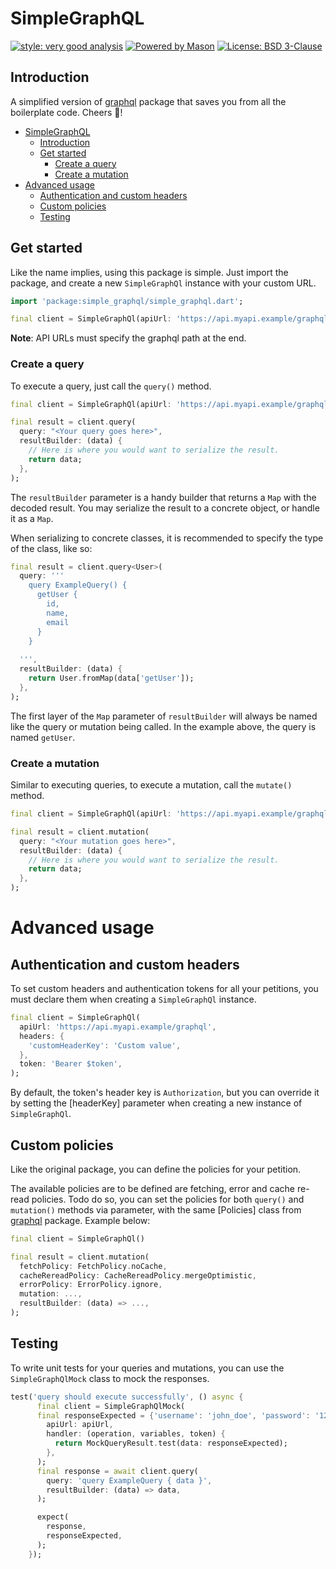 # SimpleGraphQL

[![style: very good analysis][very_good_analysis_badge]][very_good_analysis_link]
[![Powered by Mason](https://img.shields.io/endpoint?url=https%3A%2F%2Ftinyurl.com%2Fmason-badge)](https://github.com/felangel/mason)
[![License: BSD 3-Clause][license_badge]][license_link]

## Introduction

A simplified version of [graphql][graphql] package that saves you from all the boilerplate code. Cheers 🍻!

- [SimpleGraphQL](#simplegraphql)
  - [Introduction](#introduction)
  - [Get started](#get-started)
    - [Create a query](#create-a-query)
    - [Create a mutation](#create-a-mutation)
- [Advanced usage](#advanced-usage)
  - [Authentication and custom headers](#authentication-and-custom-headers)
  - [Custom policies](#custom-policies)
  - [Testing](#testing)




## Get started

Like the name implies, using this package is simple. Just import the package, and create a new `SimpleGraphQl` instance with your custom URL. 

```dart
import 'package:simple_graphql/simple_graphql.dart';

final client = SimpleGraphQl(apiUrl: 'https://api.myapi.example/graphql');
```

**Note**: API URLs must specify the graphql path at the end.

### Create a query

To execute a query, just call the `query()` method.

```dart
final client = SimpleGraphQl(apiUrl: 'https://api.myapi.example/graphql');

final result = client.query(
  query: "<Your query goes here>",
  resultBuilder: (data) {
    // Here is where you would want to serialize the result.
    return data;
  },
);
```

The `resultBuilder` parameter is a handy builder that returns a `Map` with the decoded result. You may serialize the result to a concrete object, or handle it as a `Map`.

When serializing to concrete classes, it is recommended to specify the type of the class, like so:

```dart
final result = client.query<User>(
  query: '''
    query ExampleQuery() {
      getUser {
        id,
        name,
        email
      }
    }
  
  ''',
  resultBuilder: (data) {
    return User.fromMap(data['getUser']);
  },
);
```

The first layer of the `Map` parameter of `resultBuilder` will always be named like the query or mutation being called. In the example above, the query is named `getUser`.

### Create a mutation 

Similar to executing queries, to execute a mutation, call the `mutate()` method.

```dart
final client = SimpleGraphQl(apiUrl: 'https://api.myapi.example/graphql');

final result = client.mutation(
  query: "<Your mutation goes here>",
  resultBuilder: (data) {
    // Here is where you would want to serialize the result.
    return data;
  },
);
```

# Advanced usage


## Authentication and custom headers

To set custom headers and authentication tokens for all your petitions, you must declare them when creating a `SimpleGraphQl` instance.

```dart
final client = SimpleGraphQl(
  apiUrl: 'https://api.myapi.example/graphql',
  headers: {
    'customHeaderKey': 'Custom value',
  },
  token: 'Bearer $token',
);
```

By default, the token's header key is `Authorization`, but you can override it by setting the [headerKey] parameter when creating a new instance of `SimpleGraphQl`.



## Custom policies

Like the original package, you can define the policies for your petition.

The available policies are to be defined are fetching, error and cache re-read policies. Todo do so, you can set the policies for both `query()` and `mutation()` methods via parameter, with the same [Policies] class from [graphql][graphql] package. Example below:

```dart
final client = SimpleGraphQl()

final result = client.mutation(
  fetchPolicy: FetchPolicy.noCache,
  cacheRereadPolicy: CacheRereadPolicy.mergeOptimistic,
  errorPolicy: ErrorPolicy.ignore,
  mutation: ...,
  resultBuilder: (data) => ...,
);
```

## Testing

To write unit tests for your queries and mutations, you can use the `SimpleGraphQlMock` class to mock the responses. 

```dart
test('query should execute successfully', () async {
      final client = SimpleGraphQlMock(
      final responseExpected = {'username': 'john_doe', 'password': '12345'};
        apiUrl: apiUrl,
        handler: (operation, variables, token) {
          return MockQueryResult.test(data: responseExpected);
        },
      );
      final response = await client.query(
        query: 'query ExampleQuery { data }',
        resultBuilder: (data) => data,
      );

      expect(
        response,
        responseExpected,
      );
    });
```

[flutter_install_link]: https://docs.flutter.dev/get-started/install
[github_actions_link]: https://docs.github.com/en/actions/learn-github-actions
[license_badge]: https://img.shields.io/badge/license-BSD_3--clause-blue.svg
[license_link]: https://opensource.org/license/bsd-3-clause/
[logo_black]: https://raw.githubusercontent.com/VGVentures/very_good_brand/main/styles/README/vgv_logo_black.png#gh-light-mode-only
[logo_white]: https://raw.githubusercontent.com/VGVentures/very_good_brand/main/styles/README/vgv_logo_white.png#gh-dark-mode-only
[mason_link]: https://github.com/felangel/mason
[very_good_analysis_badge]: https://img.shields.io/badge/style-very_good_analysis-B22C89.svg
[very_good_analysis_link]: https://pub.dev/packages/very_good_analysis
[very_good_cli_link]: https://pub.dev/packages/very_good_cli
[very_good_coverage_link]: https://github.com/marketplace/actions/very-good-coverage
[very_good_ventures_link]: https://verygood.ventures
[very_good_ventures_link_light]: https://verygood.ventures#gh-light-mode-only
[very_good_ventures_link_dark]: https://verygood.ventures#gh-dark-mode-only
[very_good_workflows_link]: https://github.com/VeryGoodOpenSource/very_good_workflows
[graphql]: https://pub.dev/packages/graphql